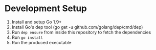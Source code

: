 # Development Setup
1. Install and setup Go 1.9+
2. Install Go's dep tool (go get -u github.com/golang/dep/cmd/dep)
3. Run `dep ensure` from inside this repository to fetch the dependencies
4. Run `go install`
5. Run the produced executable